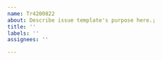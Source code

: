 ```yaml
---
name: Tr4200822
about: Describe issue template's purpose here.¡
title: ''
labels: ''
assignees: ''

---
```



